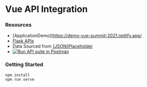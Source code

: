 # Vue API Integration

### Resources

-   [ApplicationDemo](https://demo-vue-summit-2021.netlify.app/
-   [Flask APIs](https://github.com/bacon-delight/demo-flask-apis)
-   Data Sourced from [{JSON}Placeholder](https://jsonplaceholder.typicode.com/)
-   [![Run API suite in Postman](https://run.pstmn.io/button.svg)](https://app.getpostman.com/run-collection/b9de29a0a046ce29d82c)

### Getting Started

```
npm install
npm run serve
```
